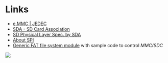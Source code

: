 # Links

-   [e.MMC | JEDEC](https://www.jedec.org/standards-documents/technology-focus-areas/flash-memory-ssds-ufs-emmc/e-mmc)
-   [SDA - SD Card Association](http://www.sdcard.org/)
-   [SD Physical Layer Spec. by SDA](https://www.sdcard.org/downloads/pls/)
-   [About SPI](http://www.elm-chan.org/docs/spi_e.html)
-   [Generic FAT file system module](http://www.elm-chan.org/fsw/ff/00index_e.html) with sample code to control _MMC/SDC_

![](http://www.elm-chan.org/p/sign.png)